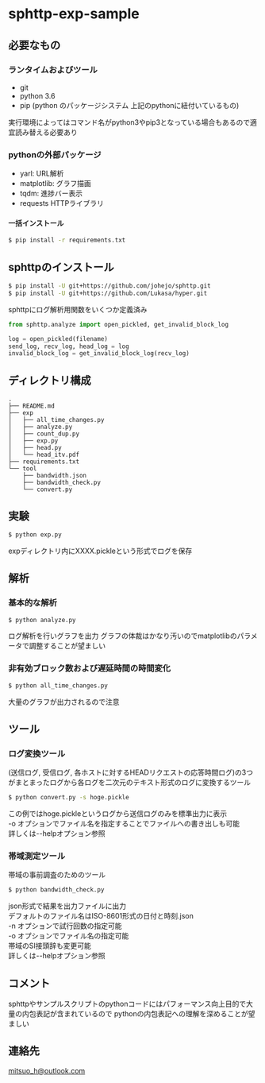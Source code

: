 # sphttp-exp-sample

## 必要なもの

### ランタイムおよびツール
- git
- python 3.6
- pip (python のパッケージシステム 上記のpythonに紐付いているもの)

実行環境によってはコマンド名がpython3やpip3となっている場合もあるので適宜読み替える必要あり

### pythonの外部パッケージ
- yarl: URL解析
- matplotlib: グラフ描画
- tqdm: 進捗バー表示
- requests HTTPライブラリ

#### 一括インストール

```bash
$ pip install -r requirements.txt
```

## sphttpのインストール

```bash
$ pip install -U git+https://github.com/johejo/sphttp.git
$ pip install -U git+https://github.com/Lukasa/hyper.git
```

sphttpにログ解析用関数をいくつか定義済み

```python
from sphttp.analyze import open_pickled, get_invalid_block_log

log = open_pickled(filename)
send_log, recv_log, head_log = log
invalid_block_log = get_invalid_block_log(recv_log)
```

## ディレクトリ構成

```
.
├── README.md
├── exp
│   ├── all_time_changes.py
│   ├── analyze.py
│   ├── count_dup.py
│   ├── exp.py
│   ├── head.py
│   └── head_itv.pdf
├── requirements.txt
└── tool
    ├── bandwidth.json
    ├── bandwidth_check.py
    └── convert.py

```
    

## 実験

```bash
$ python exp.py
```

expディレクトリ内にXXXX.pickleという形式でログを保存


## 解析


### 基本的な解析

```bash
$ python analyze.py
```

ログ解析を行いグラフを出力
グラフの体裁はかなり汚いのでmatplotlibのパラメータで調整することが望ましい

### 非有効ブロック数および遅延時間の時間変化

```bash
$ python all_time_changes.py
```

大量のグラフが出力されるので注意

## ツール

### ログ変換ツール

(送信ログ, 受信ログ, 各ホストに対するHEADリクエストの応答時間ログ)の3つがまとまったログから各ログを二次元のテキスト形式のログに変換するツール

```bash
$ python convert.py -s hoge.pickle
```
この例ではhoge.pickleというログから送信ログのみを標準出力に表示  
-o オプションでファイル名を指定することでファイルへの書き出しも可能  
詳しくは--helpオプション参照

### 帯域測定ツール
帯域の事前調査のためのツール

```bash
$ python bandwidth_check.py
```
json形式で結果を出力ファイルに出力  
デフォルトのファイル名はISO-8601形式の日付と時刻.json  
-n オプションで試行回数の指定可能  
-o オプションでファイル名の指定可能  
帯域のSI接頭辞も変更可能  
詳しくは--helpオプション参照


## コメント
sphttpやサンプルスクリプトのpythonコードにはパフォーマンス向上目的で大量の内包表記が含まれているので
pythonの内包表記への理解を深めることが望ましい

## 連絡先
mitsuo_h@outlook.com
